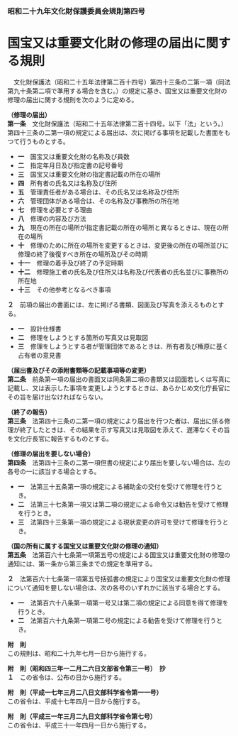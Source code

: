 ### 昭和二十九年文化財保護委員会規則第四号  
# 国宝又は重要文化財の修理の届出に関する規則  
　文化財保護法（昭和二十五年法律第二百十四号）第四十三条の二第一項（同法第九十条第二項で準用する場合を含む。）の規定に基き、国宝又は重要文化財の修理の届出に関する規則を次のように定める。  
  
**（修理の届出）**  
**第一条**　文化財保護法（昭和二十五年法律第二百十四号。以下「法」という。）第四十三条の二第一項の規定による届出は、次に掲げる事項を記載した書面をもつて行うものとする。  
* **一**　国宝又は重要文化財の名称及び員数  
* **二**　指定年月日及び指定書の記号番号  
* **三**　国宝又は重要文化財の指定書記載の所在の場所  
* **四**　所有者の氏名又は名称及び住所  
* **五**　管理責任者がある場合は、その氏名又は名称及び住所  
* **六**　管理団体がある場合は、その名称及び事務所の所在地  
* **七**　修理を必要とする理由  
* **八**　修理の内容及び方法  
* **九**　現在の所在の場所が指定書記載の所在の場所と異なるときは、現在の所在の場所  
* **十**　修理のために所在の場所を変更するときは、変更後の所在の場所並びに修理の終了後復すべき所在の場所及びその時期  
* **十一**　修理の着手及び終了の予定時期  
* **十二**　修理施工者の氏名及び住所又は名称及び代表者の氏名並びに事務所の所在地  
* **十三**　その他参考となるべき事項  
  
**２**　前項の届出の書面には、左に掲げる書類、図面及び写真を添えるものとする。  
* **一**　設計仕様書  
* **二**　修理をしようとする箇所の写真又は見取図  
* **三**　修理をしようとする者が管理団体であるときは、所有者及び権原に基く占有者の意見書  
  
**（届出書及びその添附書類等の記載事項等の変更）**  
**第二条**　前条第一項の届出の書面又は同条第二項の書類又は図面若しくは写真に記載し、又は表示した事項を変更しようとするときは、あらかじめ文化庁長官にその旨を届け出なければならない。  
  
**（終了の報告）**  
**第三条**　法第四十三条の二第一項の規定により届出を行つた者は、届出に係る修理が終了したときは、その結果を示す写真又は見取図を添えて、遅滞なくその旨を文化庁長官に報告するものとする。  
  
**（修理の届出を要しない場合）**  
**第四条**　法第四十三条の二第一項但書の規定により届出を要しない場合は、左の各号の一に該当する場合とする。  
* **一**　法第三十五条第一項の規定による補助金の交付を受けて修理を行うとき。  
* **二**　法第三十七条第一項又は第二項の規定による命令又は勧告を受けて修理を行うとき。  
* **三**　法第四十三条第一項の規定による現状変更の許可を受けて修理を行うとき。  
  
**（国の所有に属する国宝又は重要文化財の修理の通知）**  
**第五条**　法第百六十七条第一項第五号の規定による国宝又は重要文化財の修理の通知には、第一条から第三条までの規定を準用する。  
  
**２**　法第百六十七条第一項第五号括弧書の規定により国宝又は重要文化財の修理について通知を要しない場合は、次の各号のいずれかに該当する場合とする。  
* **一**　法第百六十八条第一項第一号又は第二項の規定による同意を得て修理を行うとき。  
* **二**　法第百六十九条第一項第二号の規定による勧告を受けて修理を行うとき。  
  
**附　則**  
この規則は、昭和二十九年七月一日から施行する。  
  
**附　則（昭和四三年一二月二六日文部省令第三一号）　抄**  
**１**　この省令は、公布の日から施行する。  
  
**附　則（平成一七年三月二八日文部科学省令第一一号）**  
この省令は、平成十七年四月一日から施行する。  
  
**附　則（平成三一年三月二九日文部科学省令第七号）**  
この省令は、平成三十一年四月一日から施行する。  
  
